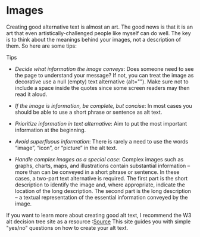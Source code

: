 # Images 

Creating good alternative text is almost an art. The good news is that it is an art that even artistically-challenged people like myself can do well. The key is to think about the meanings behind your images, not a description of them. So here are some tips:

Tips
* _*Decide what information the image conveys*_: Does someone need to see the page to understand your message? If not, you can treat the image as decorative use a null (empty) text alternative (alt=""). Make sure not to include a space inside the quotes since some screen readers may then read it aloud.

* _*If the image is information, be complete, but concise*_: In most cases you should be able to use a short phrase or sentence as alt text.
* _*Prioritize information in text alternative*_: Aim to put the most important information at the beginning.
* _*Avoid superfluous information*_: There is rarely a need to use the words “image”, “icon”, or “picture” in the alt text.
* _*Handle complex images as a special case*_: Complex images such as graphs, charts, maps, and illustrations contain substantial information – more than can be conveyed in a short phrase or sentence. In these cases, a two-part text alternative is required. The first part is the short description to identify the image and, where appropriate, indicate the location of the long description. The second part is the long description – a textual representation of the essential information conveyed by the image.

If you want to learn more about creating good alt text, I recommend the W3 alt decision tree site as a resource :[Source](https://www.w3.org/WAI/tutorials/images/decision-tree/)  This site guides you with simple "yes/no" questions on how to create your alt text.
